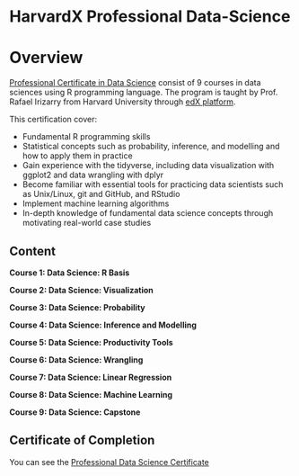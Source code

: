 # HarvardX Professional Data-Science

# Overview
[Professional Certificate in Data Science](https://www.edx.org/course/using-python-for-research) consist of 9 courses in data sciences using R programming language. The program is taught by Prof. Rafael Irizarry from Harvard University through [edX platform](https://www.edx.org).

This certification cover:

- Fundamental R programming skills
- Statistical concepts such as probability, inference, and modelling and how to apply them in practice
- Gain experience with the tidyverse, including data visualization with ggplot2 and data wrangling with dplyr
- Become familiar with essential tools for practicing data scientists such as Unix/Linux, git and GitHub, and RStudio
- Implement machine learning algorithms
- In-depth knowledge of fundamental data science concepts through motivating real-world case studies


## Content

**Course 1: Data Science: R Basis**

**Course 2: Data Science: Visualization**

**Course 3: Data Science: Probability**

**Course 4: Data Science: Inference and Modelling**

**Course 5: Data Science: Productivity Tools**

**Course 6: Data Science: Wrangling**

**Course 7: Data Science: Linear Regression**

**Course 8: Data Science:  Machine Learning**

**Course 9: Data Science: Capstone**


## Certificate of Completion

You can see the [Professional Data Science Certificate](https://github.com/eaamankwah/Certificates/blob/main/HarvardX-Professional-Data-Science-Certificate%20_%20edX.pdf)
